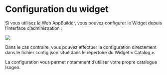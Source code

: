 # Configuration du widget

Si vous utilisez le Web AppBuilder, vous pouvez configurer le Widget depuis l’interface d’administration :

![](../assets/widget_settings.png)

Dans le cas contraire, vous pouvez effectuer la configuration directement dans le fichier config.json situé dans le répertoire du Widget « Catalog ».

La configuration vous permet notamment d’utiliser votre propre catalogue Isogeo.



